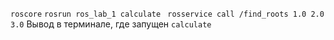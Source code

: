 ```roscore``` 
```rosrun ros_lab_1 calculate ```
```rosservice call /find_roots 1.0 2.0 3.0```
Вывод в терминале, гдe запущен ```calculate```

